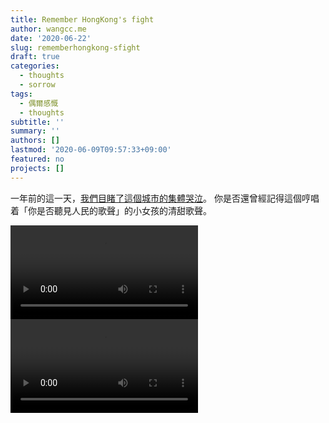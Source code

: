 ```yaml
---
title: Remember HongKong's fight
author: wangcc.me
date: '2020-06-22'
slug: rememberhongkong-sfight
draft: true
categories:
  - thoughts
  - sorrow
tags:
  - 偶爾感慨
  - thoughts
subtitle: ''
summary: ''
authors: []
lastmod: '2020-06-09T09:57:33+09:00'
featured: no
projects: []
---
```


一年前的這一天，[我們目睹了這個城市的集體哭泣](https://wangcc.me/post/do-you-hear-people-sing/)。
你是否還曾經記得這個哼唱着「你是否聽見人民的歌聲」的小女孩的清甜歌聲。




<video width=auto height=auto controls allowfullscreen>
  <source src="/video/IMG_8129.mov" type="video/mp4">
</video>


<video width=auto height=auto controls allowfullscreen>
  <source src="/video/telegram_video.mp4" type="video/mp4">
</video>
